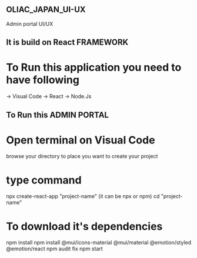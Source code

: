 ## OLIAC_JAPAN_UI-UX
Admin portal UI/UX
## It is build on React FRAMEWORK
# To Run this application you need to have following

-> Visual Code
-> React
-> Node.Js

## To Run this ADMIN PORTAL
# Open terminal on Visual Code
browse your directory to place you want to create your project
# type command
npx create-react-app "project-name"  (it can be npx or npm)
cd "project-name"

# To download it's dependencies

npm install
npm install @mui/icons-material @mui/material @emotion/styled @emotion/react
npm audit fix
npm start
